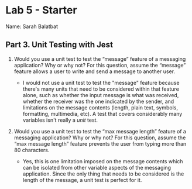 # Lab 5 - Starter

Name: Sarah Balatbat

## Part 3. Unit Testing with Jest

1) Would you use a unit test to test the “message” feature of a messaging application? Why or why not? For this question, assume the “message” feature allows a user to write and send a message to another user.
   - I would not use a unit test to test the "message" feature because there's many units that need to be considered within that feature alone, such as whether the input message is what was received, whether the receiver was the one indicated by the sender, and limitations on the message contents (length, plain text, symbols, formatting, multimedia, etc). A test that covers considerably many variables isn't really a *unit* test.

2) Would you use a unit test to test the “max message length” feature of a messaging application? Why or why not? For this question, assume the “max message length” feature prevents the user from typing more than 80 characters.
   - Yes, this is one limitation imposed on the message contents which can be isolated from other variable aspects of the messaging application. Since the only thing that needs to be considered is the length of the message, a unit test is perfect for it.